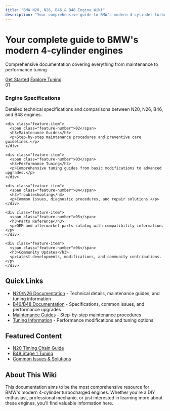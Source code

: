 ```yaml
---
title: "BMW N20, N26, B46 & B48 Engine Wiki"
description: "Your comprehensive guide to BMW's modern 4-cylinder turbocharged engines"
---
```


<div class="hero-section">
  <div class="hero-content">
    <h1>Your complete guide to <span class="highlight">BMW's modern</span> 4-cylinder engines</h1>
    <p class="hero-description">Comprehensive documentation covering everything from maintenance to performance tuning</p>
    <div class="hero-buttons">
      <a href="/docs/getting-started" class="btn btn-primary">Get Started</a>
      <a href="/docs/tuning" class="btn btn-secondary">Explore Tuning</a>
    </div>
  </div>
</div>

<div class="features-section">
  <div class="feature-grid">
    <div class="feature-item">
      <span class="feature-number">01</span>
      <h3>Engine Specifications</h3>
      <p>Detailed technical specifications and comparisons between N20, N26, B46, and B48 engines.</p>
    </div>
    
    <div class="feature-item">
      <span class="feature-number">02</span>
      <h3>Maintenance Guides</h3>
      <p>Step-by-step maintenance procedures and preventive care guidelines.</p>
    </div>
    
    <div class="feature-item">
      <span class="feature-number">03</span>
      <h3>Performance Tuning</h3>
      <p>Comprehensive tuning guides from basic modifications to advanced upgrades.</p>
    </div>
    
    <div class="feature-item">
      <span class="feature-number">04</span>
      <h3>Troubleshooting</h3>
      <p>Common issues, diagnostic procedures, and repair solutions.</p>
    </div>
    
    <div class="feature-item">
      <span class="feature-number">05</span>
      <h3>Parts Reference</h3>
      <p>OEM and aftermarket parts catalog with compatibility information.</p>
    </div>
    
    <div class="feature-item">
      <span class="feature-number">06</span>
      <h3>Community Updates</h3>
      <p>Latest developments, modifications, and community contributions.</p>
    </div>
  </div>
</div>

## Quick Links

- [N20/N26 Documentation](/docs/n20) - Technical details, maintenance guides, and tuning information
- [B46/B48 Documentation](/docs/b48) - Specifications, common issues, and performance upgrades
- [Maintenance Guides](/docs/maintenance) - Step-by-step maintenance procedures
- [Tuning Information](/docs/tuning) - Performance modifications and tuning options

## Featured Content

- [N20 Timing Chain Guide](/docs/maintenance/n20-timing-chain)
- [B48 Stage 1 Tuning](/docs/tuning/b48-stage1)
- [Common Issues & Solutions](/docs/common-issues)

## About This Wiki

This documentation aims to be the most comprehensive resource for BMW's modern 4-cylinder turbocharged engines. Whether you're a DIY enthusiast, professional mechanic, or just interested in learning more about these engines, you'll find valuable information here. 